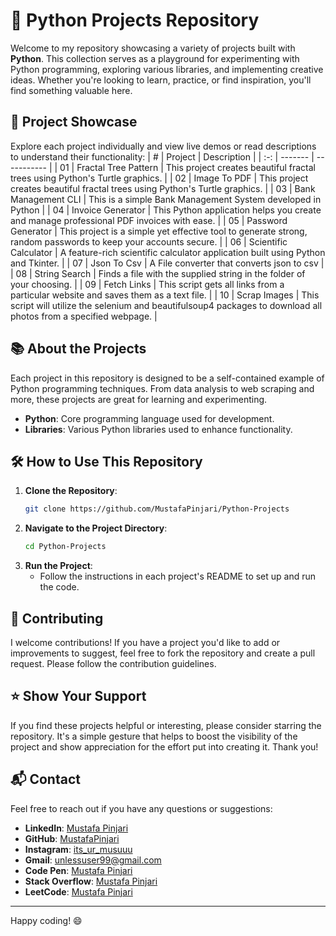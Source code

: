 # 🚀 Python Projects Repository

Welcome to my repository showcasing a variety of projects built with **Python**. This collection serves as a playground for experimenting with Python programming, exploring various libraries, and implementing creative ideas. Whether you're looking to learn, practice, or find inspiration, you'll find something valuable here.

## 🌟 Project Showcase

Explore each project individually and view live demos or read descriptions to understand their functionality:
|  #  | Project | Description |
| :-: | ------- | ----------- |
| 01  | Fractal Tree Pattern | This project creates beautiful fractal trees using Python's Turtle graphics. |
| 02  | Image To PDF | This project creates beautiful fractal trees using Python's Turtle graphics. |
| 03  | Bank Management CLI | This is a simple Bank Management System developed in Python |
| 04  | Invoice Generator | This Python application helps you create and manage professional PDF invoices with ease. |
| 05  | Password Generator |  This project is a simple yet effective tool to generate strong, random passwords to keep your accounts secure. |
| 06  | Scientific Calculator |  A feature-rich scientific calculator application built using Python and Tkinter. |
| 07  | Json To Csv |  A File converter that converts json to csv |
| 08  | String Search | Finds a file with the supplied string in the folder of your choosing. |
| 09  | Fetch Links | This script gets all links from a particular website and saves them as a text file. |
| 10  |  Scrap Images | This script will utilize the selenium and beautifulsoup4 packages to download all photos from a specified
webpage. |

## 📚 About the Projects

Each project in this repository is designed to be a self-contained example of Python programming techniques. From data analysis to web scraping and more, these projects are great for learning and experimenting.

- **Python**: Core programming language used for development.
- **Libraries**: Various Python libraries used to enhance functionality.

## 🛠️ How to Use This Repository

1. **Clone the Repository**: 
   ```sh
   git clone https://github.com/MustafaPinjari/Python-Projects
   ```
2. **Navigate to the Project Directory**:
   ```sh
   cd Python-Projects
   ```
3. **Run the Project**:
   - Follow the instructions in each project's README to set up and run the code.

## 🤝 Contributing

I welcome contributions! If you have a project you'd like to add or improvements to suggest, feel free to fork the repository and create a pull request. Please follow the contribution guidelines.

## ⭐ Show Your Support

If you find these projects helpful or interesting, please consider starring the repository. It's a simple gesture that helps to boost the visibility of the project and show appreciation for the effort put into creating it. Thank you!

## 📬 Contact

Feel free to reach out if you have any questions or suggestions:
- **LinkedIn**: [Mustafa Pinjari](https://www.linkedin.com/in/mustafa-pinjari-287625256/)
- **GitHub**: [MustafaPinjari](https://github.com/MustafaPinjari)
- **Instagram**: [its_ur_musuuu](https://www.instagram.com/its_ur_musuuu)
- **Gmail**: unlessuser99@gmail.com
- **Code Pen**: [Mustafa Pinjari](https://codepen.io/-MUSTAFA-)
- **Stack Overflow**: [Mustafa Pinjari](https://stackoverflow.com/users/26745237/mustafapinjari)
- **LeetCode**: [Mustafa Pinjari](https://leetcode.com/u/Mustafa_Pinjari/)

---

Happy coding! 😄
